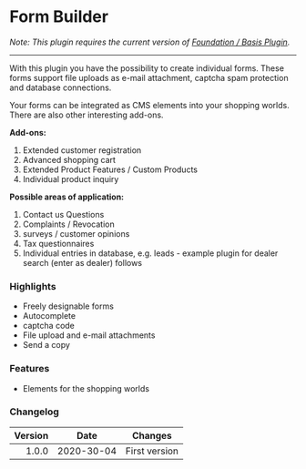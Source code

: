 # Form Builder

_Note: This plugin requires the current version of [Foundation / Basis Plugin](../MoorlFoundation/index.md)._

---

With this plugin you have the possibility to create individual forms. 
These forms support file uploads as e-mail attachment, captcha spam protection and database connections.

Your forms can be integrated as CMS elements into your shopping worlds. 
There are also other interesting add-ons.

**Add-ons:**

1. Extended customer registration
2. Advanced shopping cart
3. Extended Product Features / Custom Products
4. Individual product inquiry

**Possible areas of application:**

1. Contact us Questions
2. Complaints / Revocation
3. surveys / customer opinions
4. Tax questionnaires
5. Individual entries in database, e.g. leads - example plugin for dealer search (enter as dealer) follows

### Highlights

- Freely designable forms
- Autocomplete
- captcha code
- File upload and e-mail attachments
- Send a copy

### Features
- Elements for the shopping worlds

### Changelog
| Version | Date | Changes |
| ---: |:---:| ---|
| 1.0.0 | 2020-30-04 | First version |
